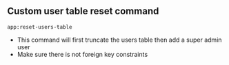 ## Custom user table reset command

`app:reset-users-table` 
- This command will first truncate the users table then add a super admin user 
- Make sure there is not foreign key constraints
